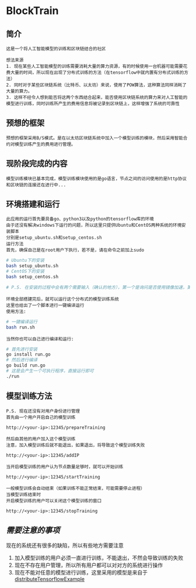 # BlockTrain

## 简介
```
这是一个将人工智能模型的训练和区块链结合的社区

想法来源
1. 现在某些人工智能模型的训练需要消耗大量的算力资源，有的时候使用一台机器可能需要花费大量的时间，所以现在出现了分布式训练的方法（在tensorflow中就内置有分布式训练的方法）
2. 同时对于某些区块链系统（比特币、以太坊）来说，使用了POW算法，这种算法同样消耗了大量的算力。
3. 这样不经令人想到能否将这两个东西结合起来，能否使用区块链系统的算力来对人工智能的模型进行训练，同时训练所产生的费用信息将被记录到区块链上，这样增强了系统的可靠性
``` 

## 预想的框架
```
预想的框架采用B/S模式。是在以太坊区块链系统中加入一个模型训练的模块，然后采用智能合约对模型训练产生的费用进行管理。
```

## 现阶段完成的内容
```
模型训练模块已基本完成，模型训练模块使用的是go语言，节点之间的访问使用的是http协议
和区块链的连接还在进行中...
```

## 环境搭建和运行
```
此应用的运行首先要具备go、python3以及python的tensorflow库的环境
由于还没有解决windows下运行的问题，所以这里只提供Ubuntu和CentOS两种系统的环境安装脚本
分别是setup_ubuntu.sh和setup_centos.sh
运行方法
首先，确保自己是在root用户下执行，若不是，请在命令之前加上sudo
```
```bash
# Ubuntu下的安装
bash setup_ubuntu.sh
# CentOS下的安装
bash setup_centos.sh

# P.S. 在安装的过程中会有两个需要输入（确认的地方），第一个是询问是否使用镜像加速，第二个是填写GOPATH（默认是/code/go）
```
```
环境全部搭建完后，就可以运行这个分布式的模型训练系统
这里也给出了一个脚本进行一键编译运行
使用方法:
```
```bash
# 一键编译运行
bash run.sh
```
```
当然你也可以自己进行编译和运行:
```
```bash
# 首先进行安装
go install run.go
# 然后进行编译
go build run.go
# 这是会产生一个可执行程序，直接运行即可
./run
```

## 模型训练方法

```http
P.S. 现在还没有对用户身份进行管理
首先由一个用户开启自己的模型训练

http://<your-ip>:12345/prepareTraining
```
```http
然后由其他的用户加入这个模型训练
注意，加入模型训练后就不能退出，如果退出，将导致这个模型训练失败

http://<your-ip>:12345/addIP
```
```http
当开启模型训练的用户认为节点数量足够时，就可以开始训练

http://<your-ip>:12345/startTraining
```
```http
一般模型训练会自动结束（如果训练不能正常结束，可能需要停止进程）
当模型训练结束时
开启模型训练的用户可以关闭这个模型训练的窗口

http://<your-ip>:12345/stopTraining
```

## ***需要注意的事项***

现在的系统还有很多的缺陷，所以有些地方需要注意
1. 加入模型训练的用户必须一直进行训练，不能退出，不然会导致训练的失败
2. 现在不存在用户管理，所以所有用户都可以对对方的系统进行操作
3. 现在不能对任意的模型进行训练，这里采用的模型是来自于[distributeTensorflowExample](https://github.com/thewintersun/distributeTensorflowExample)
